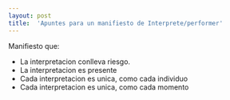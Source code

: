 ```yaml
---
layout: post
title:  'Apuntes para un manifiesto de Interprete/performer'
---
```

Manifiesto que:

* La interpretacion conlleva riesgo.
* La interpretacion es presente
* Cada interpretacion es unica, como cada individuo
* Cada interpretacion es unica, como cada momento
